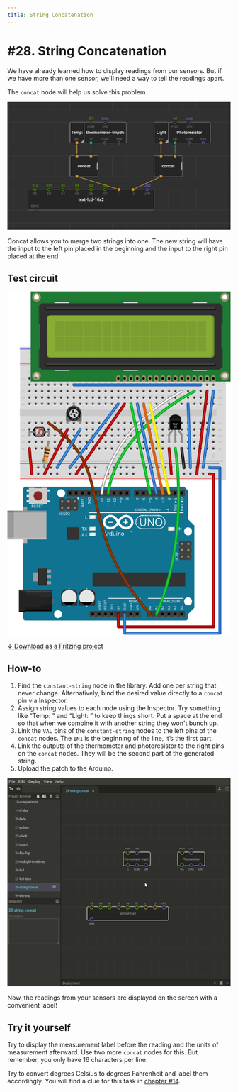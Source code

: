 ```yaml
---
title: String Concatenation
---
```


# #28. String Concatenation

We have already learned how to display readings from our sensors. But if we have
more than one sensor, we'll need a way to tell the readings apart.

The `concat` node will help us solve this problem.

![Patch](./patch.png)

Concat allows you to merge two strings into one. The new string will have the
input to the left pin placed in the beginning and the input to the right pin
placed at the end.

## Test circuit

![Circuit](./circuit.fz.png)

[↓ Download as a Fritzing project](./circuit.fzz)

## How-to

1.  Find the `constant-string` node in the library. Add one per string that
    never change. Alternatively, bind the desired value directly to a `concat`
    pin via Inspector.
2.  Assign string values to each node using the Inspector. Try something like
    “Temp: ” and “Light: ” to keep things short. Put a space at the end so that
    when we combine it with another string they won't bunch up.
3.  Link the `VAL` pins of the `constant-string` nodes to the left pins of the
    `concat` nodes. The `IN1` is the beginning of the line, it’s the first part.
4.  Link the outputs of the thermometer and photoresistor to the right pins on
    the `concat` nodes. They will be the second part of the generated string.
5.  Upload the patch to the Arduino.

![Screencast](./screencast.gif)

Now, the readings from your sensors are displayed on the screen with a
convenient label!

## Try it yourself

Try to display the measurement label before the reading and the units of
measurement afterward. Use two more `concat` nodes for this. But remember, you
only have 16 characters per line.

Try to convert degrees Celsius to degrees Fahrenheit and label them accordingly.
You will find a clue for this task in [chapter #14](../14-map-adjust/).
